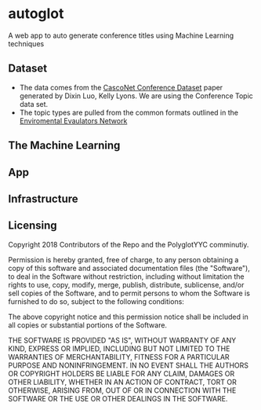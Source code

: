 # autoglot
A web app to auto generate conference titles using Machine Learning techniques

## Dataset
* The data comes from the [CascoNet Conference Dataset](https://arxiv.org/abs/1706.09485) paper generated by Dixin Luo, Kelly Lyons.
We are using the Conference Topic data set.
* The topic types are pulled from the common formats outlined in the [Enviromental Evaulators Network](http://www.environmentalevaluators.net/ideas-for-designing-and-leading-sessions/)

## The Machine Learning
## App
## Infrastructure
## Licensing 
Copyright 2018 Contributors of the Repo and the PolyglotYYC comminutiy.

Permission is hereby granted, free of charge, to any person obtaining a copy of this software and associated documentation files (the "Software"), to deal in the Software without restriction, including without limitation the rights to use, copy, modify, merge, publish, distribute, sublicense, and/or sell copies of the Software, and to permit persons to whom the Software is furnished to do so, subject to the following conditions:

The above copyright notice and this permission notice shall be included in all copies or substantial portions of the Software.

THE SOFTWARE IS PROVIDED "AS IS", WITHOUT WARRANTY OF ANY KIND, EXPRESS OR IMPLIED, INCLUDING BUT NOT LIMITED TO THE WARRANTIES OF MERCHANTABILITY, FITNESS FOR A PARTICULAR PURPOSE AND NONINFRINGEMENT. IN NO EVENT SHALL THE AUTHORS OR COPYRIGHT HOLDERS BE LIABLE FOR ANY CLAIM, DAMAGES OR OTHER LIABILITY, WHETHER IN AN ACTION OF CONTRACT, TORT OR OTHERWISE, ARISING FROM, OUT OF OR IN CONNECTION WITH THE SOFTWARE OR THE USE OR OTHER DEALINGS IN THE SOFTWARE.